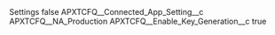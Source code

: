 <?xml version="1.0" encoding="UTF-8"?>
<CustomMetadata xmlns="http://soap.sforce.com/2006/04/metadata" xmlns:xsi="http://www.w3.org/2001/XMLSchema-instance" xmlns:xsd="http://www.w3.org/2001/XMLSchema">
    <label>Settings</label>
    <protected>false</protected>
    <values>
        <field>APXTCFQ__Connected_App_Setting__c</field>
        <value xsi:type="xsd:string">APXTCFQ__NA_Production</value>
    </values>
    <values>
        <field>APXTCFQ__Enable_Key_Generation__c</field>
        <value xsi:type="xsd:boolean">true</value>
    </values>
</CustomMetadata>
